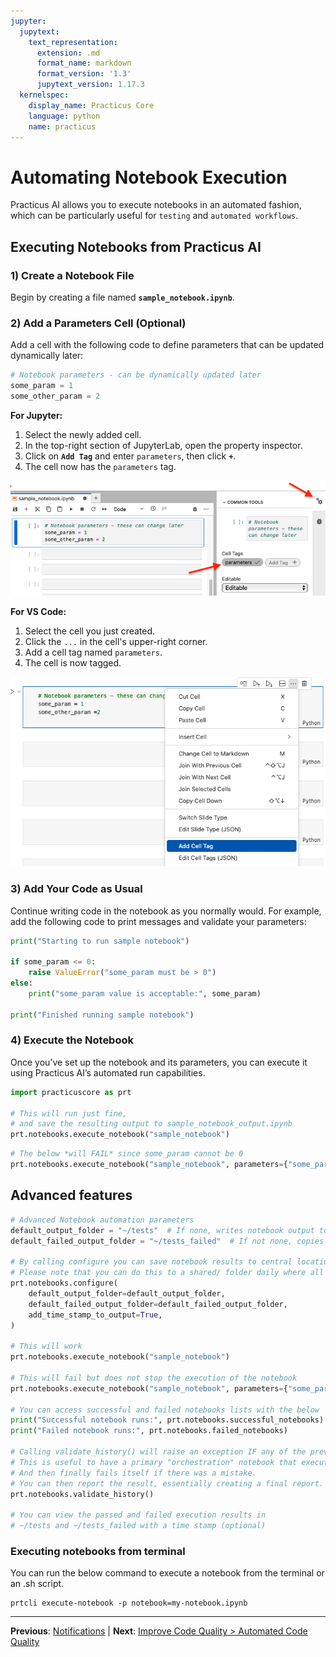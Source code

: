 ```yaml
---
jupyter:
  jupytext:
    text_representation:
      extension: .md
      format_name: markdown
      format_version: '1.3'
      jupytext_version: 1.17.3
  kernelspec:
    display_name: Practicus Core
    language: python
    name: practicus
---
```


<!-- #region -->
# Automating Notebook Execution

Practicus AI allows you to execute notebooks in an automated fashion, which can be particularly useful for `testing` and  `automated workflows`.

## Executing Notebooks from Practicus AI

### 1) Create a Notebook File
Begin by creating a file named **`sample_notebook.ipynb`**.

### 2) Add a Parameters Cell (Optional)
Add a cell with the following code to define parameters that can be updated dynamically later:
```python
# Notebook parameters - can be dynamically updated later
some_param = 1
some_other_param = 2
```

**For Jupyter:**
1. Select the newly added cell.
2. In the top-right section of JupyterLab, open the property inspector.
3. Click on **`Add Tag`** and enter `parameters`, then click **`+`**.
4. The cell now has the `parameters` tag.

![Jupyter](img/jupyter.png)

**For VS Code:**
1. Select the cell you just created.
2. Click the `...` in the cell's upper-right corner.
3. Add a cell tag named `parameters`.
4. The cell is now tagged.

![VS Code](img/vs_code.png)

### 3) Add Your Code as Usual
Continue writing code in the notebook as you normally would. For example, add the following code to print messages and validate your parameters:

```python
print("Starting to run sample notebook")

if some_param <= 0:
    raise ValueError("some_param must be > 0")
else:
    print("some_param value is acceptable:", some_param)

print("Finished running sample notebook")
```

### 4) Execute the Notebook
Once you’ve set up the notebook and its parameters, you can execute it using Practicus AI’s automated run capabilities.
<!-- #endregion -->

```python
import practicuscore as prt

# This will run just fine,
# and save the resulting output to sample_notebook_output.ipynb
prt.notebooks.execute_notebook("sample_notebook")
```

```python
# The below *will FAIL* since some_param cannot be 0
prt.notebooks.execute_notebook("sample_notebook", parameters={"some_param": 0})
```

## Advanced features

```python
# Advanced Notebook automation parameters
default_output_folder = "~/tests"  # If none, writes notebook output to same folder as notebook
default_failed_output_folder = "~/tests_failed"  # If not none, copies failed notebook results

# By calling configure you can save notebook results to central location
# Please note that you can do this to a shared/ folder daily where all of our members have access to
prt.notebooks.configure(
    default_output_folder=default_output_folder,
    default_failed_output_folder=default_failed_output_folder,
    add_time_stamp_to_output=True,
)

# This will work
prt.notebooks.execute_notebook("sample_notebook")

# This will fail but does not stop the execution of the notebook
prt.notebooks.execute_notebook("sample_notebook", parameters={"some_param": 0})

# You can access successful and failed notebooks lists with the below
print("Successful notebook runs:", prt.notebooks.successful_notebooks)
print("Failed notebook runs:", prt.notebooks.failed_notebooks)

# Calling validate_history() will raise an exception IF any of the previous notebooks failed
# This is useful to have a primary "orchestration" notebook that executes other child notebooks,
# And then finally fails itself if there was a mistake.
# You can then report the result, essentially creating a final report.
prt.notebooks.validate_history()

# You can view the passed and failed execution results in
# ~/tests and ~/tests_failed with a time stamp (optional)
```

### Executing notebooks from terminal
 
You can run the below command to execute a notebook from the terminal or an .sh script.

```shell
prtcli execute-notebook -p notebook=my-notebook.ipynb 
```  


---

**Previous**: [Notifications](../../unified-devops/notifications.md) | **Next**: [Improve Code Quality > Automated Code Quality](../improve-code-quality/automated-code-quality.md)
